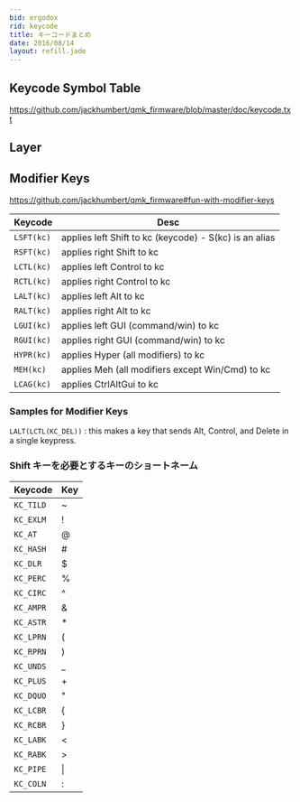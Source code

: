 ```yaml
---
bid: ergodox
rid: keycode
title: キーコードまとめ
date: 2016/08/14
layout: refill.jade
---
```


## Keycode Symbol Table
https://github.com/jackhumbert/qmk_firmware/blob/master/doc/keycode.txt


## Layer


## Modifier Keys
https://github.com/jackhumbert/qmk_firmware#fun-with-modifier-keys

| Keycode    | Desc          |
|------------|---------------|
| `LSFT(kc)` | applies left Shift to kc (keycode) - S(kc) is an alias |
| `RSFT(kc)` | applies right Shift to kc |
| `LCTL(kc)` | applies left Control to kc |
| `RCTL(kc)` | applies right Control to kc |
| `LALT(kc)` | applies left Alt to kc |
| `RALT(kc)` | applies right Alt to kc |
| `LGUI(kc)` | applies left GUI (command/win) to kc |
| `RGUI(kc)` | applies right GUI (command/win) to kc |
| `HYPR(kc)` | applies Hyper (all modifiers) to kc |
| `MEH(kc)`  | applies Meh (all modifiers except Win/Cmd) to kc |
| `LCAG(kc)` | applies CtrlAltGui to kc |

### Samples for Modifier Keys

`LALT(LCTL(KC_DEL))`
: this makes a key that sends Alt, Control, and Delete in a single keypress.

### Shift キーを必要とするキーのショートネーム

| Keycode    | Key |
|------------|-----|
| `KC_TILD`  | ~ |
| `KC_EXLM`  | ! |
| `KC_AT`    | @ |
| `KC_HASH`  | # |
| `KC_DLR`   | $ |
| `KC_PERC`  | % |
| `KC_CIRC`  | ^ |
| `KC_AMPR`  | & |
| `KC_ASTR`  | * |
| `KC_LPRN`  | ( |
| `KC_RPRN`  | ) |
| `KC_UNDS`  | _ |
| `KC_PLUS`  | + |
| `KC_DQUO`  | " |
| `KC_LCBR`  | { |
| `KC_RCBR`  | } |
| `KC_LABK`  | < |
| `KC_RABK`  | > |
| `KC_PIPE`  | &#124; |
| `KC_COLN`  | : |
